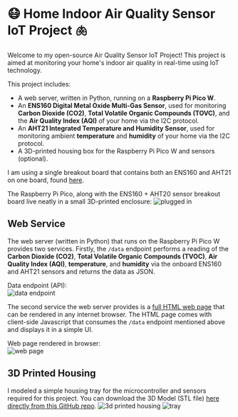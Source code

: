 # 😷 Home Indoor Air Quality Sensor IoT Project 🫁
Welcome to my open-source Air Quality Sensor IoT Project! This project is aimed at monitoring your home's indoor air quality in real-time using IoT technology.

This project includes: 
- A web server, written in Python, running on a **Raspberry Pi Pico W**.
- An **ENS160 Digital Metal Oxide Multi-Gas Sensor**, used for monitoring **Carbon Dioxide (CO2)**, **Total Volatile Organic Compounds (TOVC)**, and the **Air Quality Index (AQI)** of your home via the I2C protocol.
- An **AHT21 Integrated Temperature and Humidity Sensor**, used for monitoring ambient **temperature** and **humidity** of your home via the I2C protocol.
- A 3D-printed housing box for the Raspberry Pi Pico W and sensors (optional).

I am using a single breakout board that contains both an ENS160 and AHT21 on one board, found [here](https://www.amazon.com/gp/product/B0BXGZCSWG/ref=ppx_yo_dt_b_asin_title_o03_s00).

The Raspberry Pi Pico, along with the ENS160 + AHT20 sensor breakout board live neatly in a small 3D-printed enclosure:
![plugged in](https://i.imgur.com/8NYAxq0.jpg)


## Web Service
The web server (written in Python) that runs on the Raspberry Pi Pico W provides two services. Firstly, the `/data` endpoint performs a reading of the **Carbon Dioxide (CO2)**, **Total Volatile Organic Compounds (TVOC)**, **Air Quality Index (AQI)**, **temperature**, and **humidity** via the onboard ENS160 and AHT21 sensors and returns the data as JSON.

Data endpoint (API):  
![data endpoint](https://i.imgur.com/C1Tsal0.png)

The second service the web server provides is a [full HTML web page](./src/page.html) that can be rendered in any internet browser. The HTML page comes with client-side Javascript that consumes the `/data` endpoint mentioned above and displays it in a simple UI.

Web page rendered in browser:  
![web page](https://i.imgur.com/IKfawIU.png)

## 3D Printed Housing
I modeled a simple housing tray for the microcontroller and sensors required for this project. You can download the 3D Model (STL file) [here directly from this GitHub repo](https://github.com/TimHanewich/air-quality-box/releases/download/2/aqb_v1.stl).
![3d printed housing](https://i.imgur.com/vjyKvC5.png)
![tray](https://i.imgur.com/bcAuU1n.jpg)